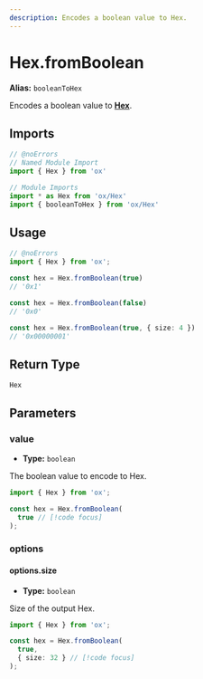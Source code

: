 ```yaml
---
description: Encodes a boolean value to Hex.
---
```


# Hex.fromBoolean 

**Alias:** `booleanToHex`

Encodes a boolean value to **[Hex](/api/hex)**.

## Imports

```ts twoslash
// @noErrors
// Named Module Import 
import { Hex } from 'ox'

// Module Imports
import * as Hex from 'ox/Hex'
import { booleanToHex } from 'ox/Hex'
```

## Usage

```ts twoslash
// @noErrors
import { Hex } from 'ox';

const hex = Hex.fromBoolean(true)
// '0x1'

const hex = Hex.fromBoolean(false)
// '0x0'

const hex = Hex.fromBoolean(true, { size: 4 })
// '0x00000001'
```

## Return Type

`Hex`

## Parameters

### value

- **Type:** `boolean`

The boolean value to encode to Hex.

```ts twoslash
import { Hex } from 'ox';

const hex = Hex.fromBoolean(
  true // [!code focus]
);
```

### options

#### options.size 

- **Type:** `boolean`

Size of the output Hex.

```ts twoslash
import { Hex } from 'ox';

const hex = Hex.fromBoolean(
  true,
  { size: 32 } // [!code focus]
);
```